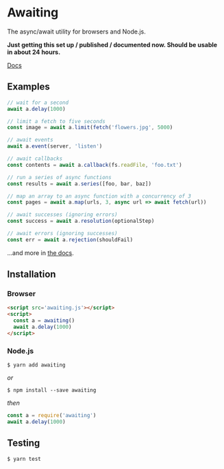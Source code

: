 # Awaiting

The async/await utility for browsers and Node.js.

**Just getting this set up / published / documented now. Should be usable in about 24 hours.**

[Docs](api.md)

## Examples

```js
// wait for a second
await a.delay(1000)

// limit a fetch to five seconds
const image = await a.limit(fetch('flowers.jpg', 5000)

// await events
await a.event(server, 'listen')

// await callbacks
const contents = await a.callback(fs.readFile, 'foo.txt')

// run a series of async functions
const results = await a.series([foo, bar, baz])

// map an array to an async function with a concurrency of 3
const pages = await a.map(urls, 3, async url => await fetch(url))

// await successes (ignoring errors)
const success = await a.resolution(optionalStep)

// await errors (ignoring successes)
const err = await a.rejection(shouldFail)
```

...and more in [the docs](api.md).

## Installation

### Browser

```html
<script src='awaiting.js'></script>
<script>
  const a = awaiting()
  await a.delay(1000)
</script>
```

### Node.js

```
$ yarn add awaiting
```

*or*

```
$ npm install --save awaiting
```

*then*

```js
const a = require('awaiting')
await a.delay(1000)
```

## Testing

```
$ yarn test
```
